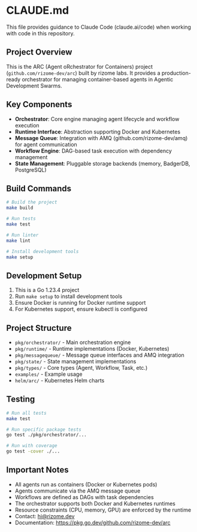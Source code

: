# CLAUDE.md

This file provides guidance to Claude Code (claude.ai/code) when working with code in this repository.

## Project Overview

This is the ARC (Agent oRchestrator for Containers) project (`github.com/rizome-dev/arc`) built by rizome labs. It provides a production-ready orchestrator for managing container-based agents in Agentic Development Swarms.

## Key Components

- **Orchestrator**: Core engine managing agent lifecycle and workflow execution
- **Runtime Interface**: Abstraction supporting Docker and Kubernetes
- **Message Queue**: Integration with AMQ (github.com/rizome-dev/amq) for agent communication
- **Workflow Engine**: DAG-based task execution with dependency management
- **State Management**: Pluggable storage backends (memory, BadgerDB, PostgreSQL)

## Build Commands

```bash
# Build the project
make build

# Run tests
make test

# Run linter
make lint

# Install development tools
make setup
```

## Development Setup

1. This is a Go 1.23.4 project
2. Run `make setup` to install development tools
3. Ensure Docker is running for Docker runtime support
4. For Kubernetes support, ensure kubectl is configured

## Project Structure

- `pkg/orchestrator/` - Main orchestration engine
- `pkg/runtime/` - Runtime implementations (Docker, Kubernetes)
- `pkg/messagequeue/` - Message queue interfaces and AMQ integration
- `pkg/state/` - State management implementations
- `pkg/types/` - Core types (Agent, Workflow, Task, etc.)
- `examples/` - Example usage
- `helm/arc/` - Kubernetes Helm charts

## Testing

```bash
# Run all tests
make test

# Run specific package tests
go test ./pkg/orchestrator/...

# Run with coverage
go test -cover ./...
```

## Important Notes

- All agents run as containers (Docker or Kubernetes pods)
- Agents communicate via the AMQ message queue
- Workflows are defined as DAGs with task dependencies
- The orchestrator supports both Docker and Kubernetes runtimes
- Resource constraints (CPU, memory, GPU) are enforced by the runtime
- Contact: hi@rizome.dev
- Documentation: https://pkg.go.dev/github.com/rizome-dev/arc